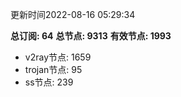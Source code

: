 更新时间2022-08-16 05:29:34

**总订阅: 64**
**总节点: 9313**
**有效节点: 1993**
- v2ray节点: 1659
- trojan节点: 95
- ss节点: 239
